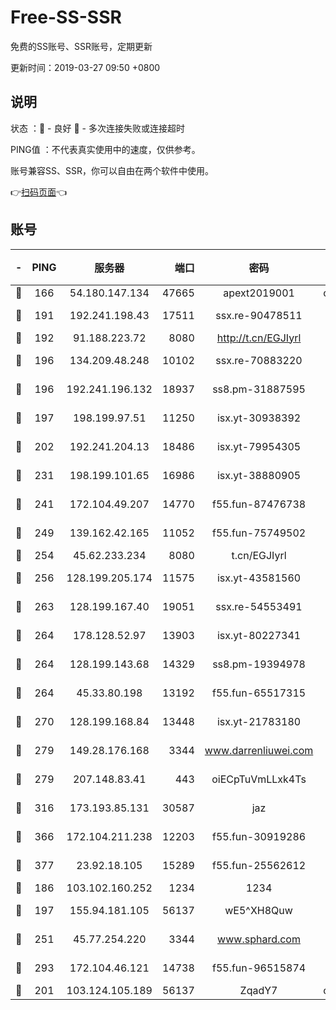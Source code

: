 # Free-SS-SSR

免费的SS账号、SSR账号，定期更新

更新时间：2019-03-27 09:50 +0800

## 说明

状态     ：🙂 - 良好 🙁 - 多次连接失败或连接超时

PING值   ：不代表真实使用中的速度，仅供参考。

账号兼容SS、SSR，你可以自由在两个软件中使用。

👉[扫码页面](https://liesauer.github.io/Free-SS-SSR/)👈

## 账号

|-|PING|服务器|端口|密码|加密方式|区域|
|:----:|:----:|:-----:|-----:|:----:|:----:|:----:|
|🙂|166|54.180.147.134|47665|apext2019001|chacha20|KR|
|🙂|191|192.241.198.43|17511|ssx.re-90478511|aes-256-cfb|US|
|🙂|192|91.188.223.72|8080|http://t.cn/EGJIyrl|rc4-md5|RU|
|🙂|196|134.209.48.248|10102|ssx.re-70883220|aes-256-cfb|US|
|🙂|196|192.241.196.132|18937|ss8.pm-31887595|aes-256-cfb|US|
|🙂|197|198.199.97.51|11250|isx.yt-30938392|aes-256-cfb|US|
|🙂|202|192.241.204.13|18486|isx.yt-79954305|aes-256-cfb|US|
|🙂|231|198.199.101.65|16986|isx.yt-38880905|aes-256-cfb|US|
|🙂|241|172.104.49.207|14770|f55.fun-87476738|aes-256-cfb|SG|
|🙂|249|139.162.42.165|11052|f55.fun-75749502|aes-256-cfb|SG|
|🙂|254|45.62.233.234|8080|t.cn/EGJIyrl|rc4-md5|CA|
|🙂|256|128.199.205.174|11575|isx.yt-43581560|aes-256-cfb|SG|
|🙂|263|128.199.167.40|19051|ssx.re-54553491|aes-256-cfb|SG|
|🙂|264|178.128.52.97|13903|isx.yt-80227341|aes-256-cfb|SG|
|🙂|264|128.199.143.68|14329|ss8.pm-19394978|aes-256-cfb|SG|
|🙂|264|45.33.80.198|13192|f55.fun-65517315|aes-256-cfb|US|
|🙂|270|128.199.168.84|13448|isx.yt-21783180|aes-256-cfb|SG|
|🙂|279|149.28.176.168|3344|www.darrenliuwei.com|aes-256-cfb|AU|
|🙂|279|207.148.83.41|443|oiECpTuVmLLxk4Ts|aes-256-cfb|AU|
|🙂|316|173.193.85.131|30587|jaz|aes-256-cfb|US|
|🙂|366|172.104.211.238|12203|f55.fun-30919286|aes-256-cfb|US|
|🙂|377|23.92.18.105|15289|f55.fun-25562612|aes-256-cfb|US|
|🙂|186|103.102.160.252|1234|1234|rc4-md5|JP|
|🙂|197|155.94.181.105|56137|wE5^XH8Quw|aes-256-cfb|US|
|🙂|251|45.77.254.220|3344|www.sphard.com|aes-256-cfb|SG|
|🙂|293|172.104.46.121|14738|f55.fun-96515874|aes-256-cfb|SG|
|🙁|201|103.124.105.189|56137|ZqadY7|chacha20|US|
